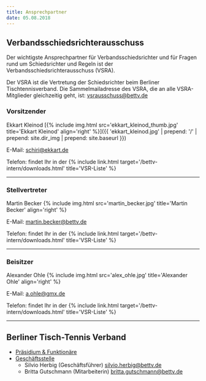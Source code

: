 ```yaml
---
title: Ansprechpartner
date: 05.08.2018
---
```


## Verbandsschiedsrichterausschuss

Der wichtigste Ansprechpartner für Verbandsschiedsrichter und für Fragen rund um Schiedsrichter und Regeln ist der Verbandsschiedsrichterausschuss (VSRA).

Der VSRA ist die Vertretung der Schiedsrichter beim Berliner Tischtennisverband. Die Sammelmailadresse des VSRA, die an alle VSRA-Mitglieder gleichzeitig geht, ist:
[vsrausschuss@bettv.de](mailto:vsrausschuss@bettv.de)

### Vorsitzender

Ekkart Kleinod [{% include img.html src='ekkart_kleinod_thumb.jpg' title='Ekkart Kleinod' align='right' %}]({{ 'ekkart_kleinod.jpg' | prepend: '/' | prepend: site.dir_img | prepend: site.baseurl }})

E-Mail: [schiri@ekkart.de](mailto:schiri@ekkart.de)

Telefon: findet Ihr in der {% include link.html target='/bettv-intern/downloads.html' title='VSR-Liste' %}

---

### Stellvertreter

Martin Becker {% include img.html src='martin_becker.jpg' title='Martin Becker' align='right' %}

E-Mail: [martin.becker@bettv.de](mailto:martin.becker@bettv.de)

Telefon: findet Ihr in der {% include link.html target='/bettv-intern/downloads.html' title='VSR-Liste' %}

---

### Beisitzer

Alexander Ohle {% include img.html src='alex_ohle.jpg' title='Alexander Ohle' align='right' %}

E-Mail: [a.ohle@gmx.de](mailto:a.ohle@gmx.de)

Telefon: findet Ihr in der {% include link.html target='/bettv-intern/downloads.html' title='VSR-Liste' %}

---

## Berliner Tisch-Tennis Verband

- [Präsidium & Funktionäre](http://www.bettv.de/verband/praesidium-funktionaere/)
- [Geschäftsstelle](http://www.bettv.de/kontakt/)
	- Silvio Herbig (Geschäftsführer) [silvio.herbig@bettv.de](mailto:silvio.herbig@bettv.de)
	- Britta Gutschmann (Mitarbeiterin) [britta.gutschmann@bettv.de](mailto:britta.gutschmann@bettv.de)
